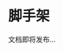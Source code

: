 <!--
 * @Author: shen
 * @Date: 2022-06-07 16:19:52
 * @LastEditors: shen
 * @LastEditTime: 2022-06-08 09:46:26
 * @Description:
-->

# 脚手架

文档即将发布...
